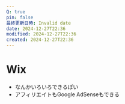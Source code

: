 ```yaml
---
Q: true
pin: false
最終更新日時: Invalid date
date: 2024-12-27T22:36
modified: 2024-12-27T22:36
created: 2024-12-27T22:36
---
```

# Wix

- なんかいろいろできるぽい
- アフィリエイトもGoogle AdSenseもできる